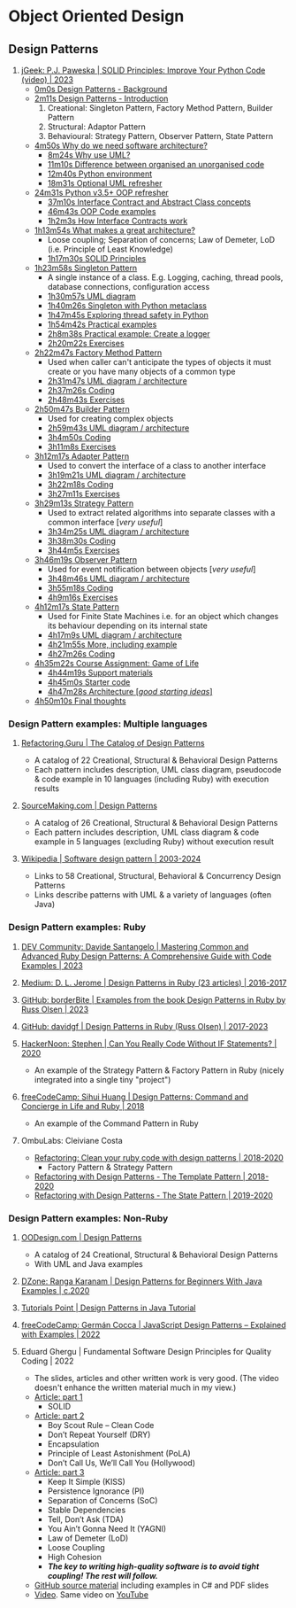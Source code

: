 # Object Oriented Design

## Design Patterns

1. [jGeek: P.J. Paweska | SOLID Principles: Improve Your Python Code (video) | 2023](https://www.youtube.com/watch?v=sX6hrDJfoxY)
   - [0m0s Design Patterns - Background](https://www.youtube.com/watch?v=sX6hrDJfoxY&t=0s)
   - [2m11s Design Patterns - Introduction](https://www.youtube.com/watch?v=sX6hrDJfoxY&t=2m11s)
     1. Creational: Singleton Pattern, Factory Method Pattern, Builder Pattern
     1. Structural: Adaptor Pattern
     1. Behavioural: Strategy Pattern, Observer Pattern, State Pattern
   - [4m50s Why do we need software architecture?](https://www.youtube.com/watch?v=sX6hrDJfoxY&t=4m50s)
     * [8m24s Why use UML?](https://www.youtube.com/watch?v=sX6hrDJfoxY&t=8m24s)
     * [11m10s Difference between organised an unorganised code](https://www.youtube.com/watch?v=sX6hrDJfoxY&t=11m10s)
     * [12m40s Python environment](https://www.youtube.com/watch?v=sX6hrDJfoxY&t=12m40s)
     * [18m31s Optional UML refresher](https://www.youtube.com/watch?v=sX6hrDJfoxY&t=18m31s)
   - [24m31s Python v3.5+ OOP refresher](https://www.youtube.com/watch?v=sX6hrDJfoxY&t=24m31s)
     * [37m10s Interface Contract and Abstract Class concepts](https://www.youtube.com/watch?v=sX6hrDJfoxY&t=37m10s)
     * [46m43s OOP Code examples](https://www.youtube.com/watch?v=sX6hrDJfoxY&t=46m43s)
     * [1h2m3s How Interface Contracts work](https://www.youtube.com/watch?v=sX6hrDJfoxY&t=1h2m3s)
   - [1h13m54s What makes a great architecture?](https://www.youtube.com/watch?v=sX6hrDJfoxY&t=1h13m54s)
     * Loose coupling; Separation of concerns; Law of Demeter, LoD (i.e. Principle of Least Knowledge)
     * [1h17m30s SOLID Principles](https://www.youtube.com/watch?v=sX6hrDJfoxY&t=1h17m30s)
   - [1h23m58s Singleton Pattern](https://www.youtube.com/watch?v=sX6hrDJfoxY&t=1h23m58s)
     * A single instance of a class. E.g. Logging, caching, thread pools, database connections, configuration access
     * [1h30m57s UML diagram](https://www.youtube.com/watch?v=sX6hrDJfoxY&t=1h30m57s)
     * [1h40m26s Singleton with Python metaclass](https://www.youtube.com/watch?v=sX6hrDJfoxY&t=1h40m26s)
     * [1h47m45s Exploring thread safety in Python](https://www.youtube.com/watch?v=sX6hrDJfoxY&t=1h47m45s)
     * [1h54m42s Practical examples](https://www.youtube.com/watch?v=sX6hrDJfoxY&t=1h54m42s)
     * [2h8m38s Practical example: Create a logger](https://www.youtube.com/watch?v=sX6hrDJfoxY&t=2h8m38s)
     * [2h20m22s Exercises](https://www.youtube.com/watch?v=sX6hrDJfoxY&t=2h20m22s)
   - [2h22m47s Factory Method Pattern](https://www.youtube.com/watch?v=sX6hrDJfoxY&t=2h22m47s)
     * Used when caller can't anticipate the types of objects it must create or you have many objects of a common type
     * [2h31m47s UML diagram / architecture](https://www.youtube.com/watch?v=sX6hrDJfoxY&t=2h31m47s)
     * [2h37m26s Coding](https://www.youtube.com/watch?v=sX6hrDJfoxY&t=2h37m26s)
     * [2h48m43s Exercises](https://www.youtube.com/watch?v=sX6hrDJfoxY&t=2h48m43s)
   - [2h50m47s Builder Pattern](https://www.youtube.com/watch?v=sX6hrDJfoxY&t=2h50m47s)
     * Used for creating complex objects
     * [2h59m43s UML diagram / architecture](https://www.youtube.com/watch?v=sX6hrDJfoxY&t=2h59m43s)
     * [3h4m50s Coding](https://www.youtube.com/watch?v=sX6hrDJfoxY&t=3h4m50s)
     * [3h11m8s Exercises](https://www.youtube.com/watch?v=sX6hrDJfoxY&t=3h11m8s)
   - [3h12m17s Adapter Pattern](https://www.youtube.com/watch?v=sX6hrDJfoxY&t=3h12m17s)
     * Used to convert the interface of a class to another interface
     * [3h19m21s UML diagram / architecture](https://www.youtube.com/watch?v=sX6hrDJfoxY&t=3h19m21s)
     * [3h22m18s Coding](https://www.youtube.com/watch?v=sX6hrDJfoxY&t=3h22m18s)
     * [3h27m11s Exercises](https://www.youtube.com/watch?v=sX6hrDJfoxY&t=3h27m11s)
   - [3h29m13s Strategy Pattern](https://www.youtube.com/watch?v=sX6hrDJfoxY&t=3h29m13s)
     * Used to extract related algorithms into separate classes with a common interface [*very useful*]
     * [3h34m25s UML diagram / architecture](https://www.youtube.com/watch?v=sX6hrDJfoxY&t=3h34m25s)
     * [3h38m30s Coding](https://www.youtube.com/watch?v=sX6hrDJfoxY&t=3h38m30s)
     * [3h44m5s Exercises](https://www.youtube.com/watch?v=sX6hrDJfoxY&t=3h44m5s)
   - [3h46m19s Observer Pattern](https://www.youtube.com/watch?v=sX6hrDJfoxY&t=3h46m19s)
     * Used for event notification between objects [*very useful*]
     * [3h48m46s UML diagram / architecture](https://www.youtube.com/watch?v=sX6hrDJfoxY&t=3h48m46s)
     * [3h55m18s Coding](https://www.youtube.com/watch?v=sX6hrDJfoxY&t=3h55m18s)
     * [4h9m16s Exercises](https://www.youtube.com/watch?v=sX6hrDJfoxY&t=4h9m16s)
   - [4h12m17s State Pattern](https://www.youtube.com/watch?v=sX6hrDJfoxY&t=)
     * Used for Finite State Machines i.e. for an object which changes its behaviour depending on its internal state
     * [4h17m9s UML diagram / architecture](https://www.youtube.com/watch?v=sX6hrDJfoxY&t=4h17m9s)
     * [4h21m55s More, including example](https://www.youtube.com/watch?v=sX6hrDJfoxY&t=4h21m55s)
     * [4h27m26s Coding](https://www.youtube.com/watch?v=sX6hrDJfoxY&t=4h27m26s)
   - [4h35m22s Course Assignment: Game of Life](https://www.youtube.com/watch?v=sX6hrDJfoxY&t=4h35m22s)
     * [4h44m19s Support materials](https://www.youtube.com/watch?v=sX6hrDJfoxY&t=4h44m19s)
     * [4h45m0s Starter code](https://www.youtube.com/watch?v=sX6hrDJfoxY&t=4h45m0s)
     * [4h47m28s Architecture [*good starting ideas*]](https://www.youtube.com/watch?v=sX6hrDJfoxY&t=4h47m28s)
   - [4h50m10s Final thoughts](https://www.youtube.com/watch?v=sX6hrDJfoxY&t=4h50m10s)


### Design Pattern examples: Multiple languages

1. [Refactoring.Guru | The Catalog of Design Patterns](https://refactoring.guru/design-patterns/catalog)
   - A catalog of 22 Creational, Structural & Behavioral Design Patterns
   - Each pattern includes description, UML class diagram, pseudocode & code example in 10 languages (including Ruby) with execution results

1. [SourceMaking.com | Design Patterns](https://sourcemaking.com/design_patterns)
   - A catalog of 26 Creational, Structural & Behavioral Design Patterns
   - Each pattern includes description, UML class diagram & code example in 5 languages (excluding Ruby) without execution result

1. [Wikipedia | Software design pattern | 2003-2024](https://en.wikipedia.org/wiki/Software_design_pattern)
   * Links to 58 Creational, Structural, Behavioral & Concurrency Design Patterns
   * Links describe patterns with UML & a variety of languages (often Java)


### Design Pattern examples: Ruby

1. [DEV Community: Davide Santangelo | Mastering Common and Advanced Ruby Design Patterns: A Comprehensive Guide with Code Examples | 2023](https://dev.to/daviducolo/mastering-common-and-advanced-ruby-design-patterns-a-comprehensive-guide-with-code-examples-17l0)

1. [Medium: D. L. Jerome | Design Patterns in Ruby (23 articles) | 2016-2017](https://medium.com/@dljerome)

1. [GitHub: borderBite | Examples from the book Design Patterns in Ruby by Russ Olsen | 2023](https://github.com/design-patterns-in-ruby/design-patterns-in-ruby)

1. [GitHub: davidgf | Design Patterns in Ruby (Russ Olsen) | 2017-2023](https://github.com/davidgf/design-patterns-in-ruby)

1. [HackerNoon: Stephen | Can You Really Code Without IF Statements? | 2020](https://hackernoon.com/can-you-really-code-without-if-statements-k0483ymg)
   - An example of the Strategy Pattern & Factory Pattern in Ruby (nicely integrated into a single tiny "project")

1. [freeCodeCamp: Sihui Huang | Design Patterns: Command and Concierge in Life and Ruby | 2018](https://www.freecodecamp.org/news/design-patterns-command-and-concierge-in-life-and-ruby-aab9815817ea/)
   - An example of the Command Pattern in Ruby

1. OmbuLabs: Cleiviane Costa
   - [Refactoring: Clean your ruby code with design patterns | 2018-2020](https://www.ombulabs.com/blog/code-refactor/refactoring-with-design-patterns.html)
     * Factory Pattern & Strategy Pattern
   - [Refactoring with Design Patterns - The Template Pattern | 2018-2020](https://www.ombulabs.com/blog/code-refactor/design-patterns/refactoring-template-pattern.html)
   - [Refactoring with Design Patterns - The State Pattern | 2019-2020](https://www.ombulabs.com/blog/code-refactor/design-patterns/refactoring-state-pattern.html)


### Design Pattern examples: Non-Ruby

1. [OODesign.com | Design Patterns](https://www.oodesign.com/)
   - A catalog of 24 Creational, Structural & Behavioral Design Patterns
   - With UML and Java examples

1. [DZone: Ranga Karanam | Design Patterns for Beginners With Java Examples | c.2020](https://dzone.com/articles/design-patterns-for-beginners-with-java-examples)
1. [Tutorials Point | Design Patterns in Java Tutorial](https://www.tutorialspoint.com/design_pattern/index.htm)
1. [freeCodeCamp: Germán Cocca | JavaScript Design Patterns – Explained with Examples | 2022](https://www.freecodecamp.org/news/javascript-design-patterns-explained/)

1. Eduard Ghergu | Fundamental Software Design Principles for Quality Coding | 2022
   - The slides, articles and other written work is very good. (The video doesn't
     enhance the written material much in my view.)
   - [Article: part 1](https://www.pentalog.com/blog/it-development-technology/solid-principles-object-oriented-programming/)
     * SOLID
   - [Article: part 2](https://www.pentalog.com/blog/it-development-technology/software-design-principles/)
     * Boy Scout Rule – Clean Code
     * Don’t Repeat Yourself (DRY)
     * Encapsulation
     * Principle of Least Astonishment (PoLA)
     * Don’t Call Us, We’ll Call You (Hollywood)
   - [Article: part 3](https://www.pentalog.com/blog/it-development-technology/design-principles/)
     * Keep It Simple (KISS)
     * Persistence Ignorance (PI)
     * Separation of Concerns (SoC)
     * Stable Dependencies
     * Tell, Don’t Ask (TDA)
     * You Ain’t Gonna Need It (YAGNI)
     * Law of Demeter (LoD)
     * Loose Coupling
     * High Cohesion
     * ***The key to writing high-quality software is to avoid tight coupling! The rest will follow.***
   - [GitHub source material](https://github.com/AbstractSoft/design_principles)
     including examples in C# and PDF slides
   - [Video](https://www.pentalog.com/pentabar/software-design-principles-for-quality-coding/).
     Same video on [YouTube](https://www.youtube.com/watch?v=axM7wHZ26F8)

